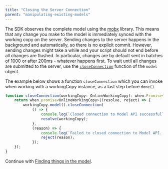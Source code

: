 ```yaml
---
title: "Closing the Server Connection"
parent: "manipulating-existing-models"
---
```

The SDK observes the complete model using the [mobx](https://github.com/mobxjs/mobx) library. This means that any change you make to the model is immediately synced with the working copy on the server. Sending changes to the server happens in the background and automatically, so there is no explicit commit. However, sending changes might take a while and your script should not end before all changes are flushed. In particular, changes are by default sent in batches of 1000 or after 200ms - whatever happens first. To wait until all changes are submitted to the server, use the [`closeConnection`](https://apidocs.mendix.com/modelsdk/latest/classes/model.html#closeconnection) function of the `model` object.

The example below shows a function `closeConnection` which you can invoke when working with a workingCopy instance, as a last step before `done()`.

```js
function closeConnection(workingCopy: OnlineWorkingCopy): when.Promise<OnlineWorkingCopy> {
    return when.promise<OnlineWorkingCopy>((resolve, reject) => {
        workingCopy.model().closeConnection(
            () => {
                console.log(`Closed connection to Model API successfully.`);
                resolve(workingCopy);
            },
            (reason) => {
                console.log(`Failed to closed connection to Model API. Reason: ${reason}`);
                reject(reason);
            });
    });
}
```

Continue with [Finding things in the model](finding-things-in-the-model).
